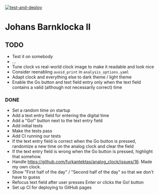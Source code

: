 [![test-and-deploy](https://github.com/walles/barnklocka2/actions/workflows/test-and-deploy.yaml/badge.svg)](https://github.com/walles/barnklocka2/actions/workflows/test-and-deploy.yaml)

# Johans Barnklocka II

## TODO
* Test it on somebody
* ...
* Tune clock vs real-world clock image to make it readable and look nice
* Consider reenabling `avoid_print` in `analysis_options.yaml`
* Adapt clock and everything else to dark theme / light theme
* Enable the Go button and text field entry only when the text field contains a
  valid (although not necessarily correct) time

### DONE
* Set a random time on startup
* Add a text entry field for entering the digital time
* Add a "Go!" button next to the text entry field
* Add initial tests
* Make the tests pass
* Add CI running our tests
* If the text entry field is correct when the Go button is pressed, randomize a
  new time on the analog clock and clear the field
* If the text entry field is wrong when the Go button is pressed, highlight that
  somehow.
* Handle <https://github.com/furkantektas/analog_clock/issues/16>. Made my own
  clock.
* Show "First half of the day" / "Second half of the day" so that we don't have
  to guess
* Refocus text field after user presses Enter or clicks the Go! button
* Set up CI for deploying to GitHub pages
